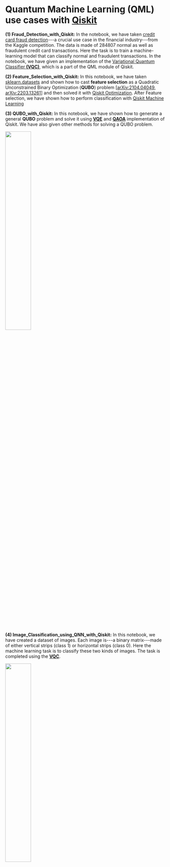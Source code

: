 # Quantum Machine Learning (QML) use cases with [Qiskit](https://qiskit.org/)

__(1) Fraud_Detection_with_Qiskit:__ In the notebook, we have taken [credit card fraud detection](https://www.kaggle.com/datasets/mlg-ulb/creditcardfraud)---a crucial use case in the financial industry---from the Kaggle competition.
The data is made of 284807 normal as well as fraudulent credit card transactions. Here the task is to train a machine-learning model that can classify normal and fraudulent transactions. In the notebook, we have given an implementation of the [Variational Quantum Classifier __(VQC)__](https://qiskit.org/documentation/stable/0.19/stubs/qiskit.aqua.algorithms.VQC.html#qiskit.aqua.algorithms.VQC), which is a part of the QML module of Qiskit.

__(2) Feature_Selection_with_Qiskit:__ In this notebook, we have taken [sklearn.datasets](https://scikit-learn.org/stable/datasets/toy_dataset.html) and shown how to cast __feature selection__ as a Quadratic Unconstrained Binary Optimization (__QUBO__) problem [[arXiv:2104.04049](https://arxiv.org/abs/2104.04049), [arXiv:2203.13261](https://arxiv.org/abs/2203.13261)] and then solved it with [Qiskit Optimization](https://qiskit.org/ecosystem/optimization/). 
After Feature selection, we have shown how to perform classification with [Qiskit Machine Learning](https://qiskit.org/ecosystem/machine-learning/)

__(3) QUBO_with_Qiskit:__ In this notebook, we have shown how to generate a general __QUBO__ problem and solve it using [__VQE__](https://qiskit.org/documentation/stubs/qiskit.algorithms.minimum_eigensolvers.SamplingVQE.html) and [__QAOA__](https://qiskit.org/documentation/stubs/qiskit.algorithms.QAOA.html) implementation of Qiskit. We have also given other methods for solving a QUBO problem.

<img src="https://github.com/ArunSehrawat/Quantum_Machine_Learning_use_cases_with_Qiskit/assets/99533657/658d7316-ff38-4a2b-ae08-573c4860516e" width=40% height=40%>


__(4) Image_Classification_using_QNN_with_Qiskit:__ In this notebook, we have created a dataset of images. Each image is---a binary matrix---made of either vertical strips (class 1) or horizontal strips (class 0). Here the machine learning task is to classify these two kinds of images. The task is completed using the [__VQC__](https://qiskit.org/documentation/stable/0.19/stubs/qiskit.aqua.algorithms.VQC.html#qiskit.aqua.algorithms.VQC).


<img src="https://github.com/ArunSehrawat/Quantum_Machine_Learning_use_cases_with_Qiskit/assets/99533657/b241f906-e467-44c4-a37e-b53c233e87de" width=40% height=40%>

